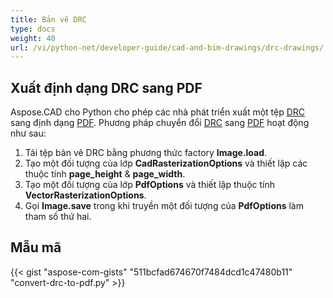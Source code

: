 ```yaml
---
title: Bản vẽ DRC
type: docs
weight: 40
url: /vi/python-net/developer-guide/cad-and-bim-drawings/drc-drawings/
---
```


## **Xuất định dạng DRC sang PDF**

Aspose.CAD cho Python cho phép các nhà phát triển xuất một tệp [DRC](https://docs.fileformat.com/3d/drc/) sang định dạng [PDF](https://docs.fileformat.com/pdf/). Phương pháp chuyển đổi [DRC](https://docs.fileformat.com/3d/drc/) sang [PDF](https://docs.fileformat.com/pdf/) hoạt động như sau:

1. Tải tệp bản vẽ DRC bằng phương thức factory **Image.load**.
1. Tạo một đối tượng của lớp **CadRasterizationOptions** và thiết lập các thuộc tính **page_height** & **page_width**.
1. Tạo một đối tượng của lớp **PdfOptions** và thiết lập thuộc tính **VectorRasterizationOptions**.
1. Gọi **Image.save** trong khi truyền một đối tượng của **PdfOptions** làm tham số thứ hai.

## Mẫu mã


{{< gist "aspose-com-gists" "511bcfad674670f7484dcd1c47480b11" "convert-drc-to-pdf.py" >}}
